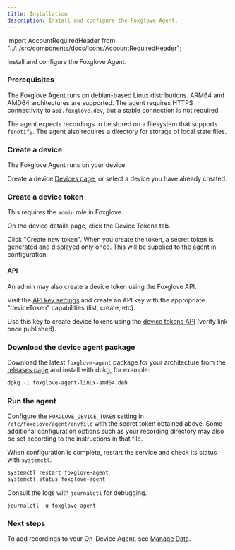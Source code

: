 ```yaml
---
title: Installation
description: Install and configure the Foxglove Agent.
---
```


import AccountRequiredHeader from "../../src/components/docs/icons/AccountRequiredHeader";

<AccountRequiredHeader badgeText="Requires Enterprise plan" />

Install and configure the Foxglove Agent.

### Prerequisites

The Foxglove Agent runs on debian-based Linux distributions. ARM64 and AMD64 architectures are supported. The agent requires HTTPS connectivity to `api.foxglove.dev`, but a stable connection is not required.

The agent expects recordings to be stored on a filesystem that supports `fsnotify`. The agent also requires a directory for storage of local state files.

### Create a device

The Foxglove Agent runs on your device.

Create a device [Devices page](https://console.foxglove.dev/devices), or select a device you have already created.

### Create a device token

This requires the `admin` role in Foxglove.

On the device details page, click the Device Tokens tab.

Click "Create new token". When you create the token, a secret token is generated and displayed only once. This will be supplied to the agent in configuration.

#### API

An admin may also create a device token using the Foxglove API.

Visit the [API key settings](https://console.foxglove.dev/settings/apikeys) and create an API key with the appropriate "deviceToken" capabilities (list, create, etc).

Use this key to create device tokens using the [device tokens API](/api#tag/Device-Tokens) <span class="Debug">(verify link once published)</span>.

### Download the device agent package

Download the latest `foxglove-agent` package for your architecture from the [releases page](https://github.com/foxglove/agent/releases) and install with dpkg, for example:

```sh
dpkg -i foxglove-agent-linux-amd64.deb
```

### Run the agent

Configure the `FOXGLOVE_DEVICE_TOKEN` setting in `/etc/foxglove/agent/envfile` with the secret token obtained above. Some additional configuration options such as your recording directory may also be set according to the instructions in that file.

When configuration is complete, restart the service and check its status with
`systemctl`.

```sh
systemctl restart foxglove-agent
systemctl status foxglove-agent
```

Consult the logs with `journalctl` for debugging.

```
journalctl -u foxglove-agent
```

### Next steps

To add recordings to your On-Device Agent, see [Manage Data](./2-manage-data).
